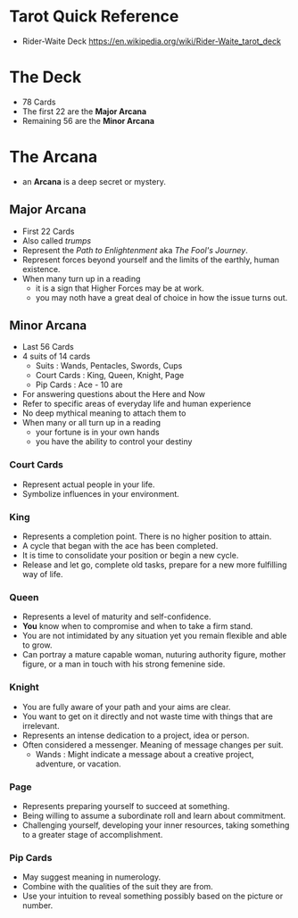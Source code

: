 # Tarot Quick Reference
 - Rider-Waite Deck https://en.wikipedia.org/wiki/Rider-Waite_tarot_deck

# The Deck
 - 78 Cards
 - The first 22 are the __Major Arcana__
 - Remaining 56 are the __Minor Arcana__
 
 # The Arcana
  - an __Arcana__ is a deep secret or mystery.
 
 ## Major Arcana
  - First 22 Cards
  - Also called _trumps_
  - Represent the _Path to Enlightenment_ aka _The Fool's Journey_.
  - Represent forces beyond yourself and the limits of the earthly, human existence.
  - When many turn up in a reading
    - it is a sign that Higher Forces may be at work.
    - you may noth have a great deal of choice in how the issue turns out.
    

## Minor Arcana
 - Last 56 Cards
 - 4 suits of 14 cards
   - Suits : Wands, Pentacles, Swords, Cups
   - Court Cards : King, Queen, Knight, Page
   - Pip Cards : Ace - 10 are
 - For answering questions about the Here and Now
 - Refer to specific areas of everyday life and human experience
 - No deep mythical meaning to attach them to
 - When many or all turn up in a reading
   - your fortune is in your own hands
   - you have the ability to control your destiny
   
### Court Cards
 - Represent actual people in your life.
 - Symbolize influences in your environment.

### King
 - Represents a completion point. There is no higher position to attain.
 - A cycle that began with the ace has been completed.
 - It is time to consolidate your position or begin a new cycle.
 - Release and let go, complete old tasks, prepare for a new more fulfilling way of life.
 
### Queen
 - Represents a level of maturity and self-confidence.
 - __You__ know when to compromise and when to take a firm stand.
 - You are not intimidated by any situation yet you remain flexible and able to grow.
 - Can portray a mature capable woman, nuturing authority figure, mother figure, or a man in touch with his strong femenine side.
 
### Knight
 - You are fully aware of your path and your aims are clear.
 - You want to get on it directly and not waste time with things that are irrelevant.
 - Represents an intense dedication to a project, idea or person.
 - Often considered a messenger. Meaning of message changes per suit.
   - Wands : Might indicate a message about a creative project, adventure, or vacation.
   
### Page
 - Represents preparing yourself to succeed at something.
 - Being willing to assume a subordinate roll and learn about commitment.
 - Challenging yourself, developing your inner resources, taking something to a greater stage of accomplishment.

### Pip Cards
 - May suggest meaning in numerology.
 - Combine with the qualities of the suit they are from.
 - Use your intuition to reveal something possibly based on the picture or number.
